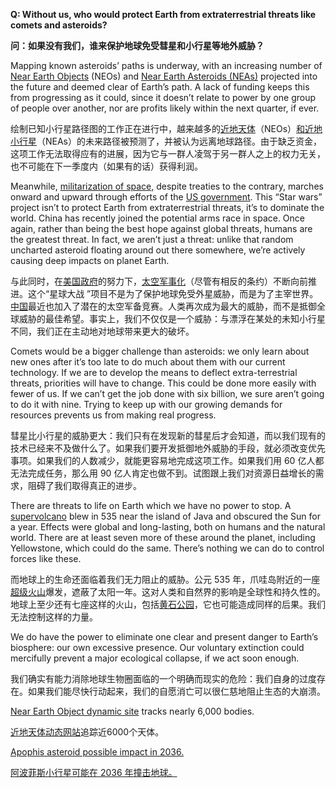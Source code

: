 **Q: Without us, who would protect Earth from extraterrestrial threats like comets and asteroids?**

**问：如果没有我们，谁来保护地球免受彗星和小行星等地外威胁？**

Mapping known asteroids’ paths is underway, with an increasing number of [Near Earth Objects](http://neo.jpl.nasa.gov/neo/) (NEOs) and [Near Earth Asteroids (NEAs)](http://www.b612foundation.org/index.html) projected into the future and deemed clear of Earth’s path. A lack of funding keeps this from progressing as it could, since it doesn’t relate to power by one group of people over another, nor are profits likely within the next quarter, if ever.

绘制已知小行星路径图的工作正在进行中，越来越多的[近地天体](http://neo.jpl.nasa.gov/neo/)（NEOs）[和近地小行星](http://www.b612foundation.org/index.html)（NEAs）的未来路径被预测了，并被认为远离地球路径。由于缺乏资金，这项工作无法取得应有的进展，因为它与一群人凌驾于另一群人之上的权力无关，也不可能在下一季度内（如果有的话）获得利润。

Meanwhile, [militarization of space,](http://www.opednews.com/articles/1/America-s-Grand-Strategy--by-Stephen-Lendman-100908-890.html) despite treaties to the contrary, marches onward and upward through efforts of the [US government](http://news.bbc.co.uk/2/hi/americas/6063926.stm). This “Star wars” project isn’t to protect Earth from extraterrestrial threats, it’s to dominate the world. China has recently joined the potential arms race in space. Once again, rather than being the best hope against global threats, humans are the greatest threat. In fact, we aren’t just a threat: unlike that random uncharted asteroid floating around out there somewhere, we’re actively causing deep impacts on planet Earth.

与此同时，在[美国政府](http://news.bbc.co.uk/2/hi/americas/6063926.stm)的努力下，[太空军事化](http://www.opednews.com/articles/1/America-s-Grand-Strategy--by-Stephen-Lendman-100908-890.html)（尽管有相反的条约）不断向前推进。这个“星球大战 ”项目不是为了保护地球免受外星威胁，而是为了主宰世界。[中国](http://news.bbc.co.uk/2/hi/americas/6063926.stm)最近也加入了潜在的太空军备竞赛。人类再次成为最大的威胁，而不是抵御全球威胁的最佳希望。事实上，我们不仅仅是一个威胁：与漂浮在某处的未知小行星不同，我们正在主动地对地球带来更大的破坏。

Comets would be a bigger challenge than asteroids: we only learn about new ones after it’s too late to do much about them with our current technology. If we are to develop the means to deflect extra-terrestrial threats, priorities will have to change. This could be done more easily with fewer of us. If we can’t get the job done with six billion, we sure aren’t going to do it with nine. Trying to keep up with our growing demands for resources prevents us from making real progress.

彗星比小行星的威胁更大：我们只有在发现新的彗星后才会知道，而以我们现有的技术已经来不及做什么了。如果我们要开发抵御地外威胁的手段，就必须改变优先事项。如果我们的人数减少，就能更容易地完成这项工作。如果我们用 60 亿人都无法完成任务，那么用 90 亿人肯定也做不到。试图跟上我们对资源日益增长的需求，阻碍了我们取得真正的进步。

There are threats to life on Earth which we have no power to stop. A [supervolcano](http://en.wikipedia.org/wiki/Supervolcano) blew in 535 near the island of Java and obscured the Sun for a year. Effects were global and long-lasting, both on humans and the natural world. There are at least seven more of these around the planet, including Yellowstone, which could do the same. There’s nothing we can do to control forces like these.

而地球上的生命还面临着我们无力阻止的威胁。公元 535 年，爪哇岛附近的一座[超级火山](http://en.wikipedia.org/wiki/Supervolcano)爆发，遮蔽了太阳一年。这对人类和自然界的影响是全球性和持久性的。地球上至少还有七座这样的火山，包括[黄石公园](http://en.wikipedia.org/wiki/Supervolcano)，它也可能造成同样的后果。我们无法控制这样的力量。

We do have the power to eliminate one clear and present danger to Earth’s biosphere: our own excessive presence. Our voluntary extinction could mercifully prevent a major ecological collapse, if we act soon enough.

我们确实有能力消除地球生物圈面临的一个明确而现实的危险：我们自身的过度存在。如果我们能尽快行动起来，我们的自愿消亡可以很仁慈地阻止生态的大崩溃。

[Near Earth Object dynamic site](http://newton.dm.unipi.it/neodys/) tracks nearly 6,000 bodies.

[近地天体动态网站](http://newton.dm.unipi.it/neodys/)追踪近6000个天体。

[Apophis asteroid possible impact in 2036.](http://neo.jpl.nasa.gov/apophis/)

[阿波菲斯小行星可能在 2036 年撞击地球。](http://neo.jpl.nasa.gov/apophis/)